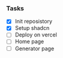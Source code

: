 ### Tasks

- [x] Init reposistory
- [x] Setup shadcn
- [ ] Deploy on vercel
- [ ] Home page
- [ ] Generator page